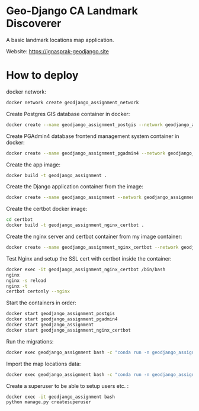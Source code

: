 # Geo-Django CA Landmark Discoverer

A basic landmark locations map application.

Website: 
https://ignasprak-geodjango.site


# How to deploy

docker network:
```bash
docker network create geodjango_assignment_network
```

Create Postgres GIS database container in docker:
```bash
docker create --name geodjango_assignment_postgis --network geodjango_assignment_network --network-alias geodjango-assignment-postgis -t -v geodjango_assignment_postgis_data:/var/lib/postgresql -e 'POSTGRES_USER=c20424992' -e 'POSTGRES_PASS=c20424992' kartoza/postgis
```

Create PGAdmin4 database frontend management system container in docker:
```bash
docker create --name geodjango_assignment_pgadmin4 --network geodjango_assignment_network --network-alias geodjango-assignment-pgadmin4 -t -v geodjango_assignment_pgadmin_data:/var/lib/pgadmin -e 'PGADMIN_DEFAULT_EMAIL=YOURNAME@tudublin.ie' -p 20080:80 -e 'PGADMIN_DEFAULT_PASSWORD=YOURPASSWORD' dpage/pgadmin4
```

Create the app image:
```bash
docker build -t geodjango_assignment .
```

Create the Django application container from the image:
```bash
docker create --name geodjango_assignment --network geodjango_assignment_network --network-alias geodjango_assignment -t -p 8001:8001 hunthawk11/geodjango_assignment:latest
```

Create the certbot docker image:
```bash
cd certbot
docker build -t geodjango_assignment_nginx_certbot .
```

Create the nginx server and certbot container from my image container:
```bash
docker create --name geodjango_assignment_nginx_certbot --network geodjango_assignment_network --network-alias geodjango-assignment-nginx-certbot -p 80:80 -p 443:443 -t -v geodjango_assignment_web_data:/usr/share/nginx/html -v $HOME/geodjango_assignment_nginx_certbot/conf:/etc/nginx/conf.d -v /etc/letsencrypt:/etc/letsencrypt -v /var/www/certbot -v html_data:/usr/share/nginx/html/static hunthawk11/geodjango_assignment_nginx_certbot:v1
```

Test Nginx and setup the SSL cert with certbot inside the container:
```bash
docker exec -it geodjango_assignment_nginx_certbot /bin/bash
nginx
nginx -s reload
nginx -t 
certbot certonly --nginx
```

Start the containers in order:
```bash
docker start geodjango_assignment_postgis
docker start geodjango_assignment_pgadmin4
docker start geodjango_assignment
docker start geodjango_assignment_nginx_certbot
```

Run the migrations:
```bash
docker exec geodjango_assignment bash -c "conda run -n geodjango_assignment python manage.py migrate"
```

Import the map locations data:
```bash
docker exec geodjango_assignment bash -c "conda run -n geodjango_assignment python manage.py import_landmarks"
```

Create a superuser to be able to setup users etc. :
```bash
docker exec -it geodjango_assignment bash
python manage.py createsuperuser
```


